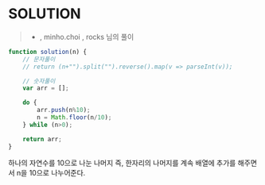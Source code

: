 # SOLUTION

> - , minho.choi , rocks 님의 풀이

```js
function solution(n) {
    // 문자풀이
    // return (n+"").split("").reverse().map(v => parseInt(v));

    // 숫자풀이
    var arr = [];

    do {
        arr.push(n%10);
        n = Math.floor(n/10);
    } while (n>0);

    return arr;
}
```

하나의 자연수를 10으로 나눈 나머지 즉, 한자리의 나머지를 계속 배열에 추가를 해주면서 n을 10으로 나누어준다. 
